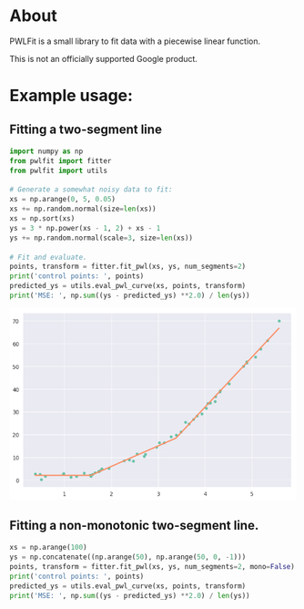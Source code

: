 # About
PWLFit is a small library to fit data with a piecewise linear function.

This is not an officially supported Google product.

# Example usage:

## Fitting a two-segment line

```python
import numpy as np
from pwlfit import fitter
from pwlfit import utils

# Generate a somewhat noisy data to fit:
xs = np.arange(0, 5, 0.05)
xs += np.random.normal(size=len(xs))
xs = np.sort(xs)
ys = 3 * np.power(xs - 1, 2) + xs - 1
ys += np.random.normal(scale=3, size=len(xs))

# Fit and evaluate.
points, transform = fitter.fit_pwl(xs, ys, num_segments=2)
print('control points: ', points)
predicted_ys = utils.eval_pwl_curve(xs, points, transform)
print('MSE: ', np.sum((ys - predicted_ys) **2.0) / len(ys))
```

![Example](./plots/example_1.png)

## Fitting a non-monotonic two-segment line.

```python
xs = np.arange(100)
ys = np.concatenate((np.arange(50), np.arange(50, 0, -1)))
points, transform = fitter.fit_pwl(xs, ys, num_segments=2, mono=False)
print('control points: ', points)
predicted_ys = utils.eval_pwl_curve(xs, points, transform)
print('MSE: ', np.sum((ys - predicted_ys) **2.0) / len(ys))
```

